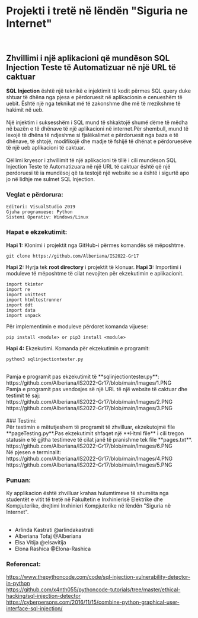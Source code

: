 # Projekti i tretë në lëndën "Siguria ne Internet" <br><br>
## Zhvillimi i një aplikacioni që mundëson SQL Injection Teste të Automatizuar në një URL të caktuar <br>
**SQL Injection** është një teknikë e injektimit të kodit përmes SQL query duke shtuar të dhëna nga pjesa e përdoruesit në aplikacionin e cenueshëm të uebit. Është një nga teknikat më të zakonshme dhe më të rrezikshme të hakimit në ueb.<br><br>
Një injektim i  suksesshëm i SQL mund të shkaktojë shumë dëme të mëdha në bazën e të dhënave të një aplikacioni në internet.Për shembull, mund të lexojë të dhëna të ndjeshme si fjalëkalimet e përdoruesit nga baza e të dhënave, të shtojë, modifikojë dhe madje të fshijë të dhënat e përdoruesëve të një ueb aplikacioni të caktuar.<br><br>
Qëllimi kryesor i zhvillimit të një aplikacioni të tillë i cili mundëson SQL Injection Teste të Automatizuara në një URL të caktuar është që një perdoruesi të ia 
mundësoj që ta testojë një website se a është i  sigurtë apo jo në lidhje me sulmet SQL Injection. <br>

### Veglat e përdorura:
```
Editori: VisualStudio 2019
Gjuha programuese: Python
Sistemi Operativ: Windows/Linux
```
### Hapat e ekzekutimit:
**Hapi 1:** Klonimi i projektit nga GitHub-i përmes komandës së mëposhtme.
```
git clone https://github.com/Alberiana/IS2022-Gr17
```
**Hapi 2:** Hyrja tek **root directory** i projektit të klonuar.
**Hapi 3:** Importimi i moduleve të mëposhtme të cilat nevojiten për ekzekutimin e aplikacionit.
```
import tkinter
import re
import unittest
import htmltestrunner
import ddt
import data
import unpack
```
Për implementimin e moduleve përdoret komanda vijuese:
```
pip install <module> or pip3 install <module>
```
**Hapi 4:** Ekzekutimi.
Komanda për ekzekutimin e programit:
```
python3 sqlinjectiontester.py
```
<br>
Pamja e programit pas ekzekutimit të **sqlinjectiontester.py**:<br>
https://github.com/Alberiana/IS2022-Gr17/blob/main/Images/1.PNG
<br>
Pamja e programit pas vendosjes së një URL të një website të caktuar dhe testimit të saj:<br>
https://github.com/Alberiana/IS2022-Gr17/blob/main/Images/2.PNG <br>
https://github.com/Alberiana/IS2022-Gr17/blob/main/Images/3.PNG
<br>
<br>
### Testimi: <br>
Për testimin e mëtutjeshem të programit të zhvilluar, ekzekutojmë file **pageTesting.py**.Pas ekzekutimit shfaqet një **Html file** i cili tregon statusin e të gjitha testimeve të cilat janë të pranishme tek file **pages.txt**.<br>
https://github.com/Alberiana/IS2022-Gr17/blob/main/Images/6.PNG
<br>
Në pjesen e terminalit:<br>
https://github.com/Alberiana/IS2022-Gr17/blob/main/Images/4.PNG
<br>
https://github.com/Alberiana/IS2022-Gr17/blob/main/Images/5.PNG
<br>

### Punuan: <br>
Ky applikacion është zhvilluar krahas hulumtimeve të shumëta nga studentët e vitit të tretë në Fakultetin e Inxhinierisë Elektrike dhe Kompjuterike, drejtimi Inxhinieri Kompjuterike në lëndën "Siguria në Internet".
<br><br>
<ul>
   <li>Arlinda Kastrati @arlindakastrati</li>
   <li>Alberiana Tofaj @Alberiana</li>
   <li>Elsa Vitija @elsavitija</li>
   <li>Elona Rashica @Elona-Rashica</li>
</ul>

### Referencat:
https://www.thepythoncode.com/code/sql-injection-vulnerability-detector-in-python <br>
https://github.com/x4nth055/pythoncode-tutorials/tree/master/ethical-hacking/sql-injection-detector <br>
https://cyberpersons.com/2016/11/15/combine-python-graphical-user-interface-sql-injection/ <br>


